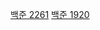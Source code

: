 [백준 2261](https://hon6036.github.io/%EB%B6%84%ED%95%A0%20%EC%A0%95%EB%B3%B5/2261/)
[백준 1920](https://hon6036.github.io/%EC%9D%B4%EB%B6%84%20%ED%83%90%EC%83%89/1920/)
